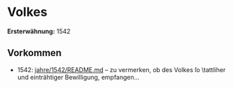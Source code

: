 # Volkes

**Ersterwähnung:** 1542

## Vorkommen
- 1542: [jahre/1542/README.md](../jahre/1542/README.md) – zu vermerken, ob des Volkes ſo \tattliher und
einträhtiger Bewilligung, empfangen...

